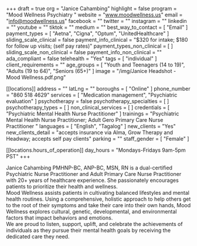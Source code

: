 +++
draft = true
org = "Janice Cahambing"
highlight = false
program = "Mood Wellness Psychiatry "
website = "www.moodwellness.us"
email = "info@moodwellness.us"
facebook = ""
twitter = ""
instagram = ""
linkedin = ""
youtube = ""
tiktok = ""
medium = ""
best_way_to_contact = [ "Email" ]
payment_types = [ "Aetna", "Cigna", "Optum", "UnitedHealthcare" ]
sliding_scale_clinical = false
payment_info_clinical = "$320 for intake; $180 for follow up visits; (self pay rates)"
payment_types_non_clinical = [ ]
sliding_scale_non_clinical = false
payment_info_non_clinical = ""
ada_compliant = false
telehealth = "Yes"
tags = [ "individual" ]
client_requirements = ""
age_groups = [
  "Youth and Teenagers (14 to 19)",
  "Adults (19 to 64)",
  "Seniors (65+)"
]
image = "/img/Janice Headshot - Mood Wellness.pdf.png"

[[locations]]
address = ""
latLng = ""
boroughs = [ "Online" ]
phone_number = "860 518 4629"
services = [ "Medication management", "Psychiatric evaluation" ]
psychotherapy = false
psychotherapy_specialties = [ ]
psychotherapy_types = [ ]
non_clinical_services = [ ]
credentials = [ "Psychiatric Mental Health Nurse Practitioner" ]
trainings = "Psychiatric Mental Health Nurse Practitioner; Adult Gero Primary Care Nurse Practitioner "
languages = [ "English", "Tagalog" ]
new_clients = "Yes"
new_clients_detail = "accepts insurance via Alma, Grow Therapy and Headway; accepts self pay clients"
parking = ""
staff_gender = [ "Female" ]

  [[locations.hours_of_operation]]
  day_hours = "Mondays-Fridays 9am-5pm PST"
+++

Janice Cahambing PMHNP-BC, ANP-BC, MSN, RN is a dual-certified Psychiatric Nurse Practitioner and Adult Primary Care Nurse Practitioner with 20+ years of healthcare experience. She passionately encourages patients to prioritize their health and wellness. <br>
Mood Wellness assists patients in cultivating balanced lifestyles and mental health routines. Using a comprehensive, holistic approach to help others get to the root of their symptoms and take their care into their own hands, Mood Wellness explores cultural, genetic, developmental, and environmental factors that impact behaviors and emotions. <br>
We are proud to listen, support, uplift, and celebrate the achievements of individuals as they pursue their mental health goals by receiving the dedicated care they need. <br>
